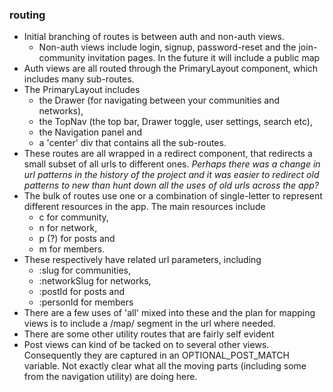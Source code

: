 ### routing
- Initial branching of routes is between auth and non-auth views. 
    - Non-auth views include login, signup, password-reset and the join-community invitation pages. In the future it will include a public map
- Auth views are all routed through the PrimaryLayout component, which includes many sub-routes.
- The PrimaryLayout includes
    - the Drawer (for navigating between your communities and networks), 
    - the TopNav (the top bar, Drawer toggle, user settings, search etc), 
    - the Navigation panel and
    - a 'center' div that contains all the sub-routes.
- These routes are all wrapped in a redirect component, that redirects a small subset of all urls to different ones. _Perhaps there was a change in url patterns in the history of the project and it was easier to redirect old patterns to new than hunt down all the uses of old urls across the app?_
- The bulk of routes use one or a combination of single-letter to represent different resources in the app. The main resources include 
    - c for community, 
    - n for network, 
    - p (?) for posts and
    - m for members. 
- These respectively have related url parameters, including 
    - :slug for communities, 
    - :networkSlug for networks, 
    - :postId for posts and 
    - :personId for members
- There are a few uses of 'all' mixed into these and the plan for mapping views is to include a /map/  segment in the url where needed.
- There are some other utility routes that are fairly self evident
- Post views can kind of be tacked on to several other views. Consequently they are captured in an OPTIONAL_POST_MATCH variable. Not exactly clear what all the moving parts (including some from the navigation utility) are doing here.
